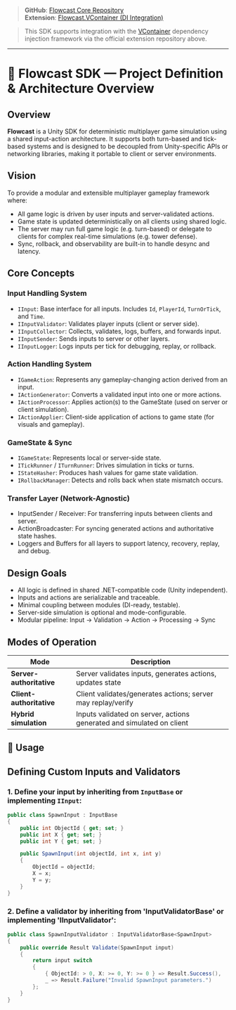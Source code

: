 > **GitHub**: [Flowcast Core Repository](https://github.com/omidkianifarkingkode/Flowcast/tree/main/Unity/Assets/Flowcast)  
> **Extension**: [Flowcast.VContainer (DI Integration)](https://github.com/omidkianifarkingkode/Flowcast/tree/main/Unity/Assets/Flowcast.VContainer)

> This SDK supports integration with the [VContainer](https://github.com/hadashiA/VContainer) dependency injection framework via the official extension repository above.

---

# 📘 Flowcast SDK — Project Definition & Architecture Overview

## Overview

**Flowcast** is a Unity SDK for deterministic multiplayer game simulation using a shared input-action architecture. It supports both turn-based and tick-based systems and is designed to be decoupled from Unity-specific APIs or networking libraries, making it portable to client or server environments.

## Vision

To provide a modular and extensible multiplayer gameplay framework where:

- All game logic is driven by user inputs and server-validated actions.
- Game state is updated deterministically on all clients using shared logic.
- The server may run full game logic (e.g. turn-based) or delegate to clients for complex real-time simulations (e.g. tower defense).
- Sync, rollback, and observability are built-in to handle desync and latency.

## Core Concepts

### Input Handling System

- `IInput`: Base interface for all inputs. Includes `Id`, `PlayerId`, `TurnOrTick`, and `Time`.
- `IInputValidator`: Validates player inputs (client or server side).
- `IInputCollector`: Collects, validates, logs, buffers, and forwards input.
- `IInputSender`: Sends inputs to server or other layers.
- `IInputLogger`: Logs inputs per tick for debugging, replay, or rollback.

### Action Handling System

- `IGameAction`: Represents any gameplay-changing action derived from an input.
- `IActionGenerator`: Converts a validated input into one or more actions.
- `IActionProcessor`: Applies action(s) to the GameState (used on server or client simulation).
- `IActionApplier`: Client-side application of actions to game state (for visuals and gameplay).

### GameState & Sync

- `IGameState`: Represents local or server-side state.
- `ITickRunner` / `ITurnRunner`: Drives simulation in ticks or turns.
- `IStateHasher`: Produces hash values for game state validation.
- `IRollbackManager`: Detects and rolls back when state mismatch occurs.

### Transfer Layer (Network-Agnostic)

- InputSender / Receiver: For transferring inputs between clients and server.
- ActionBroadcaster: For syncing generated actions and authoritative state hashes.
- Loggers and Buffers for all layers to support latency, recovery, replay, and debug.

## Design Goals

- All logic is defined in shared .NET-compatible code (Unity independent).
- Inputs and actions are serializable and traceable.
- Minimal coupling between modules (DI-ready, testable).
- Server-side simulation is optional and mode-configurable.
- Modular pipeline: Input → Validation → Action → Processing → Sync

## Modes of Operation

| Mode                 | Description                                                                 |
|----------------------|-----------------------------------------------------------------------------|
| **Server-authoritative** | Server validates inputs, generates actions, updates state                      |
| **Client-authoritative** | Client validates/generates actions; server may replay/verify                  |
| **Hybrid simulation**     | Inputs validated on server, actions generated and simulated on client       |

## 🧰 Usage
## Defining Custom Inputs and Validators

### 1. Define your input by inheriting from `InputBase` or implementing `IInput`:
```csharp
public class SpawnInput : InputBase
{
    public int ObjectId { get; set; }
    public int X { get; set; }
    public int Y { get; set; }

    public SpawnInput(int objectId, int x, int y)
    {
        ObjectId = objectId;
        X = x;
        Y = y;
    }
}
```
### 2. Define a validator by inheriting from 'InputValidatorBase<T>' or implementing 'IInputValidator<T>':
```csharp
public class SpawnInputValidator : InputValidatorBase<SpawnInput>
{
    public override Result Validate(SpawnInput input)
    {
        return input switch
        {
            { ObjectId: > 0, X: >= 0, Y: >= 0 } => Result.Success(),
            _ => Result.Failure("Invalid SpawnInput parameters.")
        };
    }
}
```
